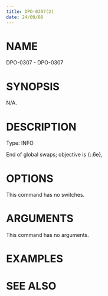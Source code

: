 ```yaml
---
title: DPO-0307(2)
date: 24/09/08
---
```


# NAME

DPO-0307 - DPO-0307

# SYNOPSIS

N/A.

# DESCRIPTION

Type: INFO

End of global swaps; objective is {:.6e},

# OPTIONS

This command has no switches.

# ARGUMENTS

This command has no arguments.

# EXAMPLES

# SEE ALSO

